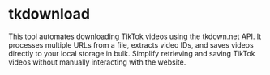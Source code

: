 # tkdownload
This tool automates downloading TikTok videos using the tkdown.net API. It processes multiple URLs from a file, extracts video IDs, and saves videos directly to your local storage in bulk. Simplify retrieving and saving TikTok videos without manually interacting with the website.

